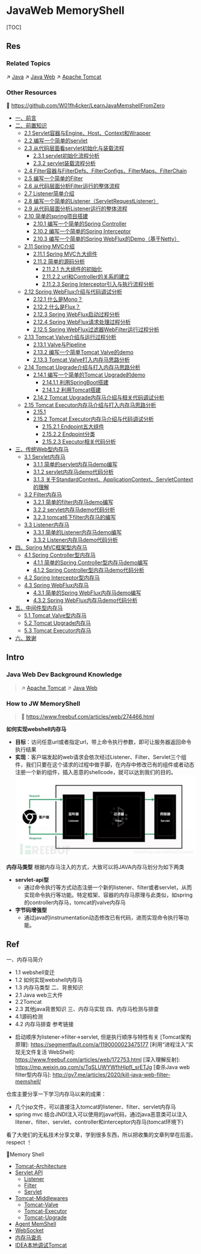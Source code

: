 # JavaWeb MemoryShell

[TOC]



## Res
### Related Topics
↗ [Java](../../../../../../../🔑%20CS%20Core/👩‍💻%20Computer%20Languages%20&%20Programming%20Methodology/Compiled%20+%20Interpreted%20Languages/⚰️%20JVM-Based%20Languages/☕️%20Java/Java.md)
↗ [Java Web](../../../../../../../Software%20Engineering/☝️%20Application%20Software%20Engineering/🕸️%20Web%20Development%20&%20The%20Internet/🗄️%20Web%20BackEnd%20Dev%20&%20Middleware/Web%20BackEnd%20Language%20&%20Ecosystems/Java%20Web.md)
↗ [Apache Tomcat](../../../../../../../Software%20Engineering/☝️%20Application%20Software%20Engineering/🕸️%20Web%20Development%20&%20The%20Internet/🗄️%20Web%20BackEnd%20Dev%20&%20Middleware/Web%20Dev%20Middleware/Application%20Servers/Apache%20Tomcat/Apache%20Tomcat.md)


### Other Resources
🚧 https://github.com/W01fh4cker/LearnJavaMemshellFromZero
- [一、前言](https://github.com/W01fh4cker/LearnJavaMemshellFromZero#%E4%B8%80%E5%89%8D%E8%A8%80)
- [二、前置知识](https://github.com/W01fh4cker/LearnJavaMemshellFromZero#%E4%BA%8C%E5%89%8D%E7%BD%AE%E7%9F%A5%E8%AF%86)
    - [2.1 Servlet容器与Engine、Host、Context和Wrapper](https://github.com/W01fh4cker/LearnJavaMemshellFromZero#21-servlet%E5%AE%B9%E5%99%A8%E4%B8%8Eenginehostcontext%E5%92%8Cwrapper)
    - [2.2 编写一个简单的servlet](https://github.com/W01fh4cker/LearnJavaMemshellFromZero#22-%E7%BC%96%E5%86%99%E4%B8%80%E4%B8%AA%E7%AE%80%E5%8D%95%E7%9A%84servlet)
    - [2.3 从代码层面看servlet初始化与装载流程](https://github.com/W01fh4cker/LearnJavaMemshellFromZero#23-%E4%BB%8E%E4%BB%A3%E7%A0%81%E5%B1%82%E9%9D%A2%E7%9C%8Bservlet%E5%88%9D%E5%A7%8B%E5%8C%96%E4%B8%8E%E8%A3%85%E8%BD%BD%E6%B5%81%E7%A8%8B)
        - [2.3.1 servlet初始化流程分析](https://github.com/W01fh4cker/LearnJavaMemshellFromZero#231-servlet%E5%88%9D%E5%A7%8B%E5%8C%96%E6%B5%81%E7%A8%8B%E5%88%86%E6%9E%90)
        - [2.3.2 servlet装载流程分析](https://github.com/W01fh4cker/LearnJavaMemshellFromZero#232-servlet%E8%A3%85%E8%BD%BD%E6%B5%81%E7%A8%8B%E5%88%86%E6%9E%90)
    - [2.4 Filter容器与FilterDefs、FilterConfigs、FilterMaps、FilterChain](https://github.com/W01fh4cker/LearnJavaMemshellFromZero#24-filter%E5%AE%B9%E5%99%A8%E4%B8%8Efilterdefsfilterconfigsfiltermapsfilterchain)
    - [2.5 编写一个简单的Filter](https://github.com/W01fh4cker/LearnJavaMemshellFromZero#25-%E7%BC%96%E5%86%99%E4%B8%80%E4%B8%AA%E7%AE%80%E5%8D%95%E7%9A%84filter)
    - [2.6 从代码层面分析Filter运行的整体流程](https://github.com/W01fh4cker/LearnJavaMemshellFromZero#26-%E4%BB%8E%E4%BB%A3%E7%A0%81%E5%B1%82%E9%9D%A2%E5%88%86%E6%9E%90filter%E8%BF%90%E8%A1%8C%E7%9A%84%E6%95%B4%E4%BD%93%E6%B5%81%E7%A8%8B)
    - [2.7 Listener简单介绍](https://github.com/W01fh4cker/LearnJavaMemshellFromZero#27-listener%E7%AE%80%E5%8D%95%E4%BB%8B%E7%BB%8D)
    - [2.8 编写一个简单的Listener（ServletRequestListener）](https://github.com/W01fh4cker/LearnJavaMemshellFromZero#28-%E7%BC%96%E5%86%99%E4%B8%80%E4%B8%AA%E7%AE%80%E5%8D%95%E7%9A%84listenerservletrequestlistener)
    - [2.9 从代码层面分析Listener运行的整体流程](https://github.com/W01fh4cker/LearnJavaMemshellFromZero#29-%E4%BB%8E%E4%BB%A3%E7%A0%81%E5%B1%82%E9%9D%A2%E5%88%86%E6%9E%90listener%E8%BF%90%E8%A1%8C%E7%9A%84%E6%95%B4%E4%BD%93%E6%B5%81%E7%A8%8B)
    - [2.10 简单的spring项目搭建](https://github.com/W01fh4cker/LearnJavaMemshellFromZero#210-%E7%AE%80%E5%8D%95%E7%9A%84spring%E9%A1%B9%E7%9B%AE%E6%90%AD%E5%BB%BA)
        - [2.10.1 编写一个简单的Spring Controller](https://github.com/W01fh4cker/LearnJavaMemshellFromZero#2101-%E7%BC%96%E5%86%99%E4%B8%80%E4%B8%AA%E7%AE%80%E5%8D%95%E7%9A%84spring-controller)
        - [2.10.2 编写一个简单的Spring Interceptor](https://github.com/W01fh4cker/LearnJavaMemshellFromZero#2102-%E7%BC%96%E5%86%99%E4%B8%80%E4%B8%AA%E7%AE%80%E5%8D%95%E7%9A%84spring-interceptor)
        - [2.10.3 编写一个简单的Spring WebFlux的Demo（基于Netty）](https://github.com/W01fh4cker/LearnJavaMemshellFromZero#2103-%E7%BC%96%E5%86%99%E4%B8%80%E4%B8%AA%E7%AE%80%E5%8D%95%E7%9A%84spring-webflux%E7%9A%84demo%E5%9F%BA%E4%BA%8Enetty)
    - [2.11 Spring MVC介绍](https://github.com/W01fh4cker/LearnJavaMemshellFromZero#211-spring-mvc%E4%BB%8B%E7%BB%8D)
        - [2.11.1 Spring MVC九大组件](https://github.com/W01fh4cker/LearnJavaMemshellFromZero#2111-spring-mvc%E4%B9%9D%E5%A4%A7%E7%BB%84%E4%BB%B6)
        - [2.11.2 简单的源码分析](https://github.com/W01fh4cker/LearnJavaMemshellFromZero#2112-%E7%AE%80%E5%8D%95%E7%9A%84%E6%BA%90%E7%A0%81%E5%88%86%E6%9E%90)
            - [2.11.2.1 九大组件的初始化](https://github.com/W01fh4cker/LearnJavaMemshellFromZero#21121-%E4%B9%9D%E5%A4%A7%E7%BB%84%E4%BB%B6%E7%9A%84%E5%88%9D%E5%A7%8B%E5%8C%96)
            - [2.11.2.2 url和Controller的关系的建立](https://github.com/W01fh4cker/LearnJavaMemshellFromZero#21122-url%E5%92%8Ccontroller%E7%9A%84%E5%85%B3%E7%B3%BB%E7%9A%84%E5%BB%BA%E7%AB%8B)
            - [2.11.2.3 Spring Interceptor引入与执行流程分析](https://github.com/W01fh4cker/LearnJavaMemshellFromZero#21123-spring-interceptor%E5%BC%95%E5%85%A5%E4%B8%8E%E6%89%A7%E8%A1%8C%E6%B5%81%E7%A8%8B%E5%88%86%E6%9E%90)
    - [2.12 Spring WebFlux介绍与代码调试分析](https://github.com/W01fh4cker/LearnJavaMemshellFromZero#212-spring-webflux%E4%BB%8B%E7%BB%8D%E4%B8%8E%E4%BB%A3%E7%A0%81%E8%B0%83%E8%AF%95%E5%88%86%E6%9E%90)
        - [2.12.1 什么是Mono？](https://github.com/W01fh4cker/LearnJavaMemshellFromZero#2121-%E4%BB%80%E4%B9%88%E6%98%AFmono)
        - [2.12.2 什么是Flux？](https://github.com/W01fh4cker/LearnJavaMemshellFromZero#2122-%E4%BB%80%E4%B9%88%E6%98%AFflux)
        - [2.12.3 Spring WebFlux启动过程分析](https://github.com/W01fh4cker/LearnJavaMemshellFromZero#2123-spring-webflux%E5%90%AF%E5%8A%A8%E8%BF%87%E7%A8%8B%E5%88%86%E6%9E%90)
        - [2.12.4 Spring WebFlux请求处理过程分析](https://github.com/W01fh4cker/LearnJavaMemshellFromZero#2124-spring-webflux%E8%AF%B7%E6%B1%82%E5%A4%84%E7%90%86%E8%BF%87%E7%A8%8B%E5%88%86%E6%9E%90)
        - [2.12.5 Spring WebFlux过滤器WebFilter运行过程分析](https://github.com/W01fh4cker/LearnJavaMemshellFromZero#2125-spring-webflux%E8%BF%87%E6%BB%A4%E5%99%A8webfilter%E8%BF%90%E8%A1%8C%E8%BF%87%E7%A8%8B%E5%88%86%E6%9E%90)
    - [2.13 Tomcat Valve介绍与运行过程分析](https://github.com/W01fh4cker/LearnJavaMemshellFromZero#213-tomcat-valve%E4%BB%8B%E7%BB%8D%E4%B8%8E%E8%BF%90%E8%A1%8C%E8%BF%87%E7%A8%8B%E5%88%86%E6%9E%90)
        - [2.13.1 Valve与Pipeline](https://github.com/W01fh4cker/LearnJavaMemshellFromZero#2131-valve%E4%B8%8Epipeline)
        - [2.13.2 编写一个简单Tomcat Valve的demo](https://github.com/W01fh4cker/LearnJavaMemshellFromZero#2132-%E7%BC%96%E5%86%99%E4%B8%80%E4%B8%AA%E7%AE%80%E5%8D%95tomcat-valve%E7%9A%84demo)
        - [2.13.3 Tomcat Valve打入内存马思路分析](https://github.com/W01fh4cker/LearnJavaMemshellFromZero#2133-tomcat-valve%E6%89%93%E5%85%A5%E5%86%85%E5%AD%98%E9%A9%AC%E6%80%9D%E8%B7%AF%E5%88%86%E6%9E%90)
    - [2.14 Tomcat Upgrade介绍与打入内存马思路分析](https://github.com/W01fh4cker/LearnJavaMemshellFromZero#214-tomcat-upgrade%E4%BB%8B%E7%BB%8D%E4%B8%8E%E6%89%93%E5%85%A5%E5%86%85%E5%AD%98%E9%A9%AC%E6%80%9D%E8%B7%AF%E5%88%86%E6%9E%90)
        - [2.14.1 编写一个简单的Tomcat Upgrade的demo](https://github.com/W01fh4cker/LearnJavaMemshellFromZero#2141-%E7%BC%96%E5%86%99%E4%B8%80%E4%B8%AA%E7%AE%80%E5%8D%95%E7%9A%84tomcat-upgrade%E7%9A%84demo)
            - [2.14.1.1 利用SpringBoot搭建](https://github.com/W01fh4cker/LearnJavaMemshellFromZero#21411-%E5%88%A9%E7%94%A8springboot%E6%90%AD%E5%BB%BA)
            - [2.14.1.2 利用Tomcat搭建](https://github.com/W01fh4cker/LearnJavaMemshellFromZero#21412-%E5%88%A9%E7%94%A8tomcat%E6%90%AD%E5%BB%BA)
        - [2.14.2 Tomcat Upgrade内存马介绍与相关代码调试分析](https://github.com/W01fh4cker/LearnJavaMemshellFromZero#2142-tomcat-upgrade%E5%86%85%E5%AD%98%E9%A9%AC%E4%BB%8B%E7%BB%8D%E4%B8%8E%E7%9B%B8%E5%85%B3%E4%BB%A3%E7%A0%81%E8%B0%83%E8%AF%95%E5%88%86%E6%9E%90)
    - [2.15 Tomcat Executor内存马介绍与打入内存马思路分析](https://github.com/W01fh4cker/LearnJavaMemshellFromZero#215-tomcat-executor%E5%86%85%E5%AD%98%E9%A9%AC%E4%BB%8B%E7%BB%8D%E4%B8%8E%E6%89%93%E5%85%A5%E5%86%85%E5%AD%98%E9%A9%AC%E6%80%9D%E8%B7%AF%E5%88%86%E6%9E%90)
        - [2.15.1](https://github.com/W01fh4cker/LearnJavaMemshellFromZero#2151)
        - [2.15.2 Tomcat Executor内存马介绍与代码调试分析](https://github.com/W01fh4cker/LearnJavaMemshellFromZero#2152-tomcat-executor%E5%86%85%E5%AD%98%E9%A9%AC%E4%BB%8B%E7%BB%8D%E4%B8%8E%E4%BB%A3%E7%A0%81%E8%B0%83%E8%AF%95%E5%88%86%E6%9E%90)
            - [2.15.2.1 Endpoint五大组件](https://github.com/W01fh4cker/LearnJavaMemshellFromZero#21521-endpoint%E4%BA%94%E5%A4%A7%E7%BB%84%E4%BB%B6)
            - [2.15.2.2 Endpoint分类](https://github.com/W01fh4cker/LearnJavaMemshellFromZero#21522-endpoint%E5%88%86%E7%B1%BB)
            - [2.15.2.3 Executor相关代码分析](https://github.com/W01fh4cker/LearnJavaMemshellFromZero#21523-executor%E7%9B%B8%E5%85%B3%E4%BB%A3%E7%A0%81%E5%88%86%E6%9E%90)
- [三、传统Web型内存马](https://github.com/W01fh4cker/LearnJavaMemshellFromZero#%E4%B8%89%E4%BC%A0%E7%BB%9Fweb%E5%9E%8B%E5%86%85%E5%AD%98%E9%A9%AC)
    - [3.1 Servlet内存马](https://github.com/W01fh4cker/LearnJavaMemshellFromZero#31-servlet%E5%86%85%E5%AD%98%E9%A9%AC)
        - [3.1.1 简单的servlet内存马demo编写](https://github.com/W01fh4cker/LearnJavaMemshellFromZero#311-%E7%AE%80%E5%8D%95%E7%9A%84servlet%E5%86%85%E5%AD%98%E9%A9%ACdemo%E7%BC%96%E5%86%99)
        - [3.1.2 servlet内存马demo代码分析](https://github.com/W01fh4cker/LearnJavaMemshellFromZero#312-servlet%E5%86%85%E5%AD%98%E9%A9%ACdemo%E4%BB%A3%E7%A0%81%E5%88%86%E6%9E%90)
        - [3.1.3 关于StandardContext、ApplicationContext、ServletContext的理解](https://github.com/W01fh4cker/LearnJavaMemshellFromZero#313-%E5%85%B3%E4%BA%8Estandardcontextapplicationcontextservletcontext%E7%9A%84%E7%90%86%E8%A7%A3)
    - [3.2 Filter内存马](https://github.com/W01fh4cker/LearnJavaMemshellFromZero#32-filter%E5%86%85%E5%AD%98%E9%A9%AC)
        - [3.2.1 简单的filter内存马demo编写](https://github.com/W01fh4cker/LearnJavaMemshellFromZero#321-%E7%AE%80%E5%8D%95%E7%9A%84filter%E5%86%85%E5%AD%98%E9%A9%ACdemo%E7%BC%96%E5%86%99)
        - [3.2.2 servlet内存马demo代码分析](https://github.com/W01fh4cker/LearnJavaMemshellFromZero#322-servlet%E5%86%85%E5%AD%98%E9%A9%ACdemo%E4%BB%A3%E7%A0%81%E5%88%86%E6%9E%90)
        - [3.2.3 tomcat6下filter内存马的编写](https://github.com/W01fh4cker/LearnJavaMemshellFromZero#323-tomcat6%E4%B8%8Bfilter%E5%86%85%E5%AD%98%E9%A9%AC%E7%9A%84%E7%BC%96%E5%86%99)
    - [3.3 Listener内存马](https://github.com/W01fh4cker/LearnJavaMemshellFromZero#33-listener%E5%86%85%E5%AD%98%E9%A9%AC)
        - [3.3.1 简单的Listener内存马demo编写](https://github.com/W01fh4cker/LearnJavaMemshellFromZero#331-%E7%AE%80%E5%8D%95%E7%9A%84listener%E5%86%85%E5%AD%98%E9%A9%ACdemo%E7%BC%96%E5%86%99)
        - [3.3.2 Listener内存马demo代码分析](https://github.com/W01fh4cker/LearnJavaMemshellFromZero#332-listener%E5%86%85%E5%AD%98%E9%A9%ACdemo%E4%BB%A3%E7%A0%81%E5%88%86%E6%9E%90)
- [四、Spring MVC框架型内存马](https://github.com/W01fh4cker/LearnJavaMemshellFromZero#%E5%9B%9Bspring-mvc%E6%A1%86%E6%9E%B6%E5%9E%8B%E5%86%85%E5%AD%98%E9%A9%AC)
    - [4.1 Spring Controller型内存马](https://github.com/W01fh4cker/LearnJavaMemshellFromZero#41-spring-controller%E5%9E%8B%E5%86%85%E5%AD%98%E9%A9%AC)
        - [4.1.1 简单的Spring Controller型内存马demo编写](https://github.com/W01fh4cker/LearnJavaMemshellFromZero#411-%E7%AE%80%E5%8D%95%E7%9A%84spring-controller%E5%9E%8B%E5%86%85%E5%AD%98%E9%A9%ACdemo%E7%BC%96%E5%86%99)
        - [4.1.2 Spring Controller型内存马demo代码分析](https://github.com/W01fh4cker/LearnJavaMemshellFromZero#412-spring-controller%E5%9E%8B%E5%86%85%E5%AD%98%E9%A9%ACdemo%E4%BB%A3%E7%A0%81%E5%88%86%E6%9E%90)
    - [4.2 Spring Interceptor型内存马](https://github.com/W01fh4cker/LearnJavaMemshellFromZero#42-spring-interceptor%E5%9E%8B%E5%86%85%E5%AD%98%E9%A9%AC)
    - [4.3 Spring WebFlux内存马](https://github.com/W01fh4cker/LearnJavaMemshellFromZero#43-spring-webflux%E5%86%85%E5%AD%98%E9%A9%AC)
        - [4.3.1 简单的Spring WebFlux内存马demo编写](https://github.com/W01fh4cker/LearnJavaMemshellFromZero#431-%E7%AE%80%E5%8D%95%E7%9A%84spring-webflux%E5%86%85%E5%AD%98%E9%A9%ACdemo%E7%BC%96%E5%86%99)
        - [4.3.2 Spring WebFlux内存马demo代码分析](https://github.com/W01fh4cker/LearnJavaMemshellFromZero#432-spring-webflux%E5%86%85%E5%AD%98%E9%A9%ACdemo%E4%BB%A3%E7%A0%81%E5%88%86%E6%9E%90)
- [五、中间件型内存马](https://github.com/W01fh4cker/LearnJavaMemshellFromZero#%E4%BA%94%E4%B8%AD%E9%97%B4%E4%BB%B6%E5%9E%8B%E5%86%85%E5%AD%98%E9%A9%AC)
    - [5.1 Tomcat Valve型内存马](https://github.com/W01fh4cker/LearnJavaMemshellFromZero#51-tomcat-valve%E5%9E%8B%E5%86%85%E5%AD%98%E9%A9%AC)
    - [5.2 Tomcat Upgrade内存马](https://github.com/W01fh4cker/LearnJavaMemshellFromZero#52-tomcat-upgrade%E5%86%85%E5%AD%98%E9%A9%AC)
    - [5.3 Tomcat Executor内存马](https://github.com/W01fh4cker/LearnJavaMemshellFromZero#53-tomcat-executor%E5%86%85%E5%AD%98%E9%A9%AC)
- [六、致谢](https://github.com/W01fh4cker/LearnJavaMemshellFromZero#%E5%85%AD%E8%87%B4%E8%B0%A2)



## Intro
### Java Web Dev Background Knowledge
> ↗ [Apache Tomcat](../../../../../../../Software%20Engineering/☝️%20Application%20Software%20Engineering/🕸️%20Web%20Development%20&%20The%20Internet/🗄️%20Web%20BackEnd%20Dev%20&%20Middleware/Web%20Dev%20Middleware/Application%20Servers/Apache%20Tomcat/Apache%20Tomcat.md)
> ↗ [Java Web](../../../../../../../Software%20Engineering/☝️%20Application%20Software%20Engineering/🕸️%20Web%20Development%20&%20The%20Internet/🗄️%20Web%20BackEnd%20Dev%20&%20Middleware/Web%20BackEnd%20Language%20&%20Ecosystems/Java%20Web.md)


### How to JW MemoryShell
> 🔗 https://www.freebuf.com/articles/web/274466.html

**如何实现webshell内存马**
- **目标**：访问任意url或者指定url，带上命令执行参数，即可让服务器返回命令执行结果  
- **实现**：客户端发起的web请求会依次经过Listener、Filter、Servlet三个组件，我们只要在这个请求的过程中做手脚，在内存中修改已有的组件或者动态注册一个新的组件，插入恶意的shellcode，就可以达到我们的目的。
![](../../../../../../../../Assets/Pics/Pasted%20image%2020240331133927.png)


**内存马类型**
根据内存马注入的方式，大致可以将JAVA内存马划分为如下两类
- **servlet-api型**
	- 通过命令执行等方式动态注册一个新的listener、filter或者servlet，从而实现命令执行等功能。特定框架、容器的内存马原理与此类似，如spring的controller内存马，tomcat的valve内存马
- **字节码增强型**
	- 通过java的instrumentation动态修改已有代码，进而实现命令执行等功能。



## Ref
[👍 一文看懂内存马 | freebuf]: https://www.freebuf.com/articles/web/274466.html
一、内存马简介
- 1.1 webshell变迁
- 1.2 如何实现webshell内存马
- 1.3 内存马类型
二、背景知识
- 2.1 Java web三大件
- 2.2Tomcat
- 2.3 其他java背景知识
三、内存马实现
四、内存马检测与排查
- 4.1源码检测
- 4.2 内存马排查
参考链接

[java web请求三大器——listener、filter、servlet]: https://blog.csdn.net/chenwiehuang/article/details/80811193
- 启动顺序为listener->filter->servlet, 但是执行顺序与特性有关
[Tomcat架构原理]: https://segmentfault.com/a/1190000023475177
[利用“进程注入”实现无文件复活 WebShell]: https://www.freebuf.com/articles/web/172753.html
[深入理解反射]: https://mp.weixin.qq.com/s/TqSLUWYWfhHjpfI_srETJg
[查杀Java web filter型内存马]: http://gv7.me/articles/2020/kill-java-web-filter-memshell/

[👍 分享几个直接可用的内存马，记录一下学习过程中看过的文章 | github]: https://github.com/bitterzzZZ/MemoryShellLearn
仓库主要分享一下学习内存马以来的成果：
- 几个jsp文件，可以直接注入tomcat的listener、filter、servlet内存马
- spring mvc 结合JNDI注入可以使用的java代码，通过java恶意类可以注入litener、filter、servlet、controller和interceptor内存马(tomcat环境下)

看了大佬们的无私技术分享文章，学到很多东西，所以把收集的文章列举在后面，respect ！

[👍 Java安全学习——内存马]: https://goodapple.top/archives/1355

[🤔 Shell中的幽灵王者—JAVAWEB 内存马 【认知篇】]: https://nosec.org/home/detail/5049.html

[java security - memory shell | p4d0rn]: https://p4d0rn.gitbook.io/java/memory-shell/tomcat
🐎Memory Shell
- [Tomcat-Architecture](https://p4d0rn.gitbook.io/java/memory-shell/tomcat)
- [Servlet API](https://p4d0rn.gitbook.io/java/memory-shell/servlet-api)
	- [Listener](https://p4d0rn.gitbook.io/java/memory-shell/servlet-api/listener)
	- [Filter](https://p4d0rn.gitbook.io/java/memory-shell/servlet-api/filter)
	- [Servlet](https://p4d0rn.gitbook.io/java/memory-shell/servlet-api/servlet)
- [Tomcat-Middlewares](https://p4d0rn.gitbook.io/java/memory-shell/tomcat-middlewares)
	- [Tomcat-Valve](https://p4d0rn.gitbook.io/java/memory-shell/tomcat-middlewares/valve)
	- [Tomcat-Executor](https://p4d0rn.gitbook.io/java/memory-shell/tomcat-middlewares/executor)
	- [Tomcat-Upgrade](https://p4d0rn.gitbook.io/java/memory-shell/tomcat-middlewares/upgrade)
- [Agent MemShell](https://p4d0rn.gitbook.io/java/memory-shell/agent)
- [WebSocket](https://p4d0rn.gitbook.io/java/memory-shell/websocket)
- [内存马查杀](https://blog.csdn.net/SimoSimoSimo/article/details/127700190)
- [IDEA本地调试Tomcat](https://p4d0rn.gitbook.io/java/memory-shell/de_tomcat)
